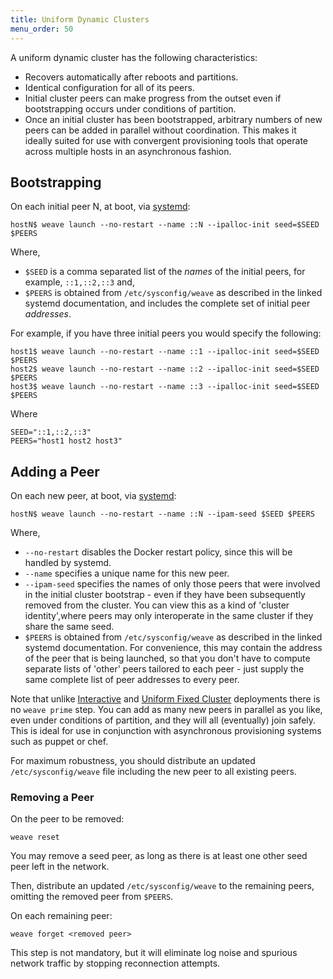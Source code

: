 ```yaml
---
title: Uniform Dynamic Clusters
menu_order: 50
---
```


A uniform dynamic cluster has the following characteristics:

* Recovers automatically after reboots and partitions.
* Identical configuration for all of its peers.
* Initial cluster peers can make progress from the outset even if
  bootstrapping occurs under conditions of partition.
* Once an initial cluster has been bootstrapped, arbitrary numbers of
  new peers can be added in parallel without coordination. This makes
  it ideally suited for use with convergent provisioning tools that
  operate across multiple hosts in an asynchronous fashion.

## Bootstrapping

On each initial peer N, at boot, via
[systemd](/site/installing-weave/systemd.md):

    hostN$ weave launch --no-restart --name ::N --ipalloc-init seed=$SEED $PEERS

Where, 

* `$SEED` is a comma separated list of the _names_ of the initial
peers, for example, `::1,::2,::3` and, 
* `$PEERS` is obtained from `/etc/sysconfig/weave` as described in the linked systemd
documentation, and includes the complete set of initial peer
_addresses_.

For example, if you have three initial peers you would specify the
following:

    host1$ weave launch --no-restart --name ::1 --ipalloc-init seed=$SEED $PEERS
    host2$ weave launch --no-restart --name ::2 --ipalloc-init seed=$SEED $PEERS
    host3$ weave launch --no-restart --name ::3 --ipalloc-init seed=$SEED $PEERS

Where

    SEED="::1,::2,::3"
    PEERS="host1 host2 host3"

## Adding a Peer

On each new peer, at boot, via
[systemd](/site/installing-weave/systemd.md):

    hostN$ weave launch --no-restart --name ::N --ipam-seed $SEED $PEERS

Where,

* `--no-restart` disables the Docker restart policy, since this will be
  handled by systemd.
* `--name` specifies a unique name for this new peer.
* `--ipam-seed` specifies the names of only those peers that were
  involved in the initial cluster bootstrap - even if they have been
  subsequently removed from the cluster. You can view this as a kind
  of 'cluster identity',where  peers may only interoperate in the same
  cluster if they share the same seed.
* `$PEERS` is obtained from `/etc/sysconfig/weave` as described in the
  linked systemd documentation. For convenience, this may contain the
  address of the peer that is being launched, so that you don't have
  to compute separate lists of 'other' peers tailored to each peer -
  just supply the same complete list of peer addresses to every peer.

Note that unlike [Interactive](/site/operational-guide/interactive.md)
and [Uniform Fixed Cluster](/site/operational-guide/uniform-fixed-cluster.md) deployments
there is no `weave prime` step. You can add as many new peers in
parallel as you like, even under conditions of partition, and they
will all (eventually) join safely. This is ideal for use in
conjunction with asynchronous provisioning systems such as puppet or
chef. 

For maximum robustness, you should distribute an updated
`/etc/sysconfig/weave` file including the new peer to all existing
peers.

### Removing a Peer

On the peer to be removed:

    weave reset

You may remove a seed peer, as long as there is at least one other
seed peer left in the network.

Then, distribute an updated `/etc/sysconfig/weave` to the remaining
peers, omitting the removed peer from `$PEERS`.

On each remaining peer:

    weave forget <removed peer>

This step is not mandatory, but it will eliminate log noise and
spurious network traffic by stopping reconnection attempts.

